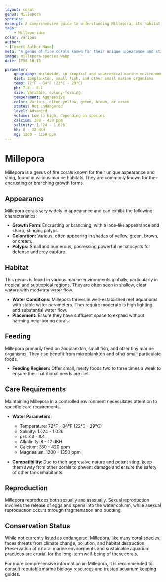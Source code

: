 ```yaml
---
layout: coral
genus: Millepora
species: 
excerpt: A comprehensive guide to understanding Millepora, its habitat, care requirements, and conservation status.
tags:
    - Milleporidae
color: various
author:
- [Insert Author Name]
meta: "A genus of fire corals known for their unique appearance and sting, found in various marine habitats."
image: millepora-species.webp
date: 1758-10-10

parameter:
    geography: Worldwide, in tropical and subtropical marine environments
    diet: Zooplankton, small fish, and other small marine organisms
    temp: 72°F - 84°F (22°C - 29°C)
    pH: 7.8 - 8.4
    size: Variable, colony-forming
    temperament: Aggressive
    color: Various, often yellow, green, brown, or cream
    status: Not endangered
    level: Advanced
    volume: Low to high, depending on species
    calcium: 380 - 420 ppm
    salinity: 1.024 - 1.026
    kh: 8 - 12 dKH
    mg: 1200 - 1350 ppm
---
```


# Millepora

Millepora is a genus of fire corals known for their unique appearance and sting, found in various marine habitats. They are commonly known for their encrusting or branching growth forms.

## Appearance

Millepora corals vary widely in appearance and can exhibit the following characteristics:

- **Growth Form:** Encrusting or branching, with a lace-like appearance and sharp, stinging polyps.
- **Coloration:** Various, often appearing in shades of yellow, green, brown, or cream.
- **Polyps:** Small and numerous, possessing powerful nematocysts for defense and prey capture.

## Habitat

This genus is found in various marine environments globally, particularly in tropical and subtropical regions. They are often seen in shallow, clear waters with moderate water flow.

- **Water Conditions:** Millepora thrives in well-established reef aquariums with stable water parameters. They require moderate to high lighting and substantial water flow.
- **Placement:** Ensure they have sufficient space to expand without harming neighboring corals.

## Feeding

Millepora primarily feed on zooplankton, small fish, and other tiny marine organisms. They also benefit from microplankton and other small particulate foods.

- **Feeding Regimen:** Offer small, meaty foods two to three times a week to ensure their nutritional needs are met.

## Care Requirements

Maintaining Millepora in a controlled environment necessitates attention to specific care requirements.

- **Water Parameters:**
  - Temperature: 72°F - 84°F (22°C - 29°C)
  - Salinity: 1.024 - 1.026
  - pH: 7.8 - 8.4
  - Alkalinity: 8 - 12 dKH
  - Calcium: 380 - 420 ppm
  - Magnesium: 1200 - 1350 ppm

- **Compatibility:** Due to their aggressive nature and potent sting, keep them away from other corals to prevent damage and ensure the safety of other tank inhabitants.

## Reproduction

Millepora reproduces both sexually and asexually. Sexual reproduction involves the release of eggs and sperm into the water column, while asexual reproduction occurs through fragmentation and budding.

## Conservation Status

While not currently listed as endangered, Millepora, like many coral species, faces threats from climate change, pollution, and habitat destruction. Preservation of natural marine environments and sustainable aquarium practices are crucial for the long-term well-being of these corals.

For more comprehensive information on Millepora, it is recommended to consult reputable marine biology resources and trusted aquarium keeping guides.
